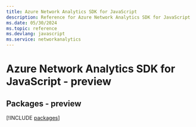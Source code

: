 ```yaml
---
title: Azure Network Analytics SDK for JavaScript
description: Reference for Azure Network Analytics SDK for JavaScript
ms.date: 05/30/2024
ms.topic: reference
ms.devlang: javascript
ms.service: networkanalytics
---
```

# Azure Network Analytics SDK for JavaScript - preview
## Packages - preview
[!INCLUDE [packages](network-analytics-index.md)]